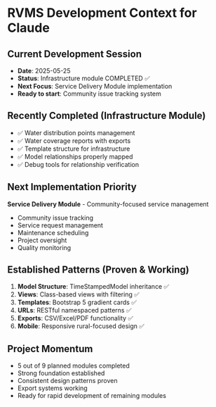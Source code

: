 # RVMS Development Context for Claude

## Current Development Session
- **Date**: 2025-05-25
- **Status**: Infrastructure module COMPLETED ✅
- **Next Focus**: Service Delivery Module implementation
- **Ready to start**: Community issue tracking system

## Recently Completed (Infrastructure Module)
- ✅ Water distribution points management
- ✅ Water coverage reports with exports  
- ✅ Template structure for infrastructure
- ✅ Model relationships properly mapped
- ✅ Debug tools for relationship verification

## Next Implementation Priority
**Service Delivery Module** - Community-focused service management
- Community issue tracking
- Service request management  
- Maintenance scheduling
- Project oversight
- Quality monitoring

## Established Patterns (Proven & Working)
1. **Model Structure**: TimeStampedModel inheritance ✅
2. **Views**: Class-based views with filtering ✅
3. **Templates**: Bootstrap 5 gradient cards ✅
4. **URLs**: RESTful namespaced patterns ✅
5. **Exports**: CSV/Excel/PDF functionality ✅
6. **Mobile**: Responsive rural-focused design ✅

## Project Momentum
- 5 out of 9 planned modules completed
- Strong foundation established
- Consistent design patterns proven
- Export systems working
- Ready for rapid development of remaining modules